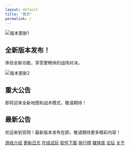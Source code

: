 ```yaml
---
layout: default
title: "首页"
permalink: /
---
```


<div class="hero" data-aos="fade-up">
  <!-- 动态宣传横幅（轮播图） -->
  <div class="slider">
    <div class="slide active">
      <img src="{{ '/images/slider1.jpg' | relative_url }}" alt="版本更新1" loading="lazy">
      <div class="slide-caption">
        <h2>全新版本发布！</h2>
        <p>体验全新功能，享受更畅快的战场对决。</p>
      </div>
    </div>
    <div class="slide">
      <img src="{{ '/images/slider2.jpg' | relative_url }}" alt="版本更新2" loading="lazy">
      <div class="slide-caption">
        <h2>重大公告</h2>
        <p>即将迎来全新地图和战术模式，敬请期待！</p>
      </div>
    </div>
    <!-- 根据需要添加更多轮播项 -->
  </div>
</div>

<div class="announcement" data-aos="fade-up">
  <h2>最新公告</h2>
  <p>欢迎来到官网！最新版本发布在即，敬请期待更多精彩内容！</p>
</div>

<div class="button-group" data-aos="fade-up">
  <a class="button" href="{{ '/intro/' | relative_url }}">游戏介绍</a>
  <a class="button" href="{{ '/changelog/' | relative_url }}">更新日志</a>
  <a class="button" href="{{ '/play/' | relative_url }}">在线试玩</a>
  <a class="button" href="{{ '/download/' | relative_url }}">软件下载</a>
  <a class="button" href="{{ '/leaderboard/' | relative_url }}">排行榜</a>
  <a class="button" href="{{ '/gallery/' | relative_url }}">媒体库</a>
  <a class="button" href="{{ '/forum/' | relative_url }}">论坛</a>
  <a class="button" href="{{ '/about/' | relative_url }}">关于</a>
</div>

<!-- 简单轮播图脚本 -->
<script>
document.addEventListener("DOMContentLoaded", function() {
  const slides = document.querySelectorAll('.slider .slide');
  let currentSlide = 0;
  function nextSlide() {
    slides[currentSlide].classList.remove('active');
    currentSlide = (currentSlide + 1) % slides.length;
    slides[currentSlide].classList.add('active');
  }
  setInterval(nextSlide, 5000); // 每5秒切换一次
});
</script>
